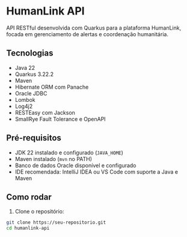 # HumanLink API

API RESTful desenvolvida com Quarkus para a plataforma HumanLink, focada em gerenciamento de alertas e coordenação humanitária.

## Tecnologias

- Java 22
- Quarkus 3.22.2
- Maven
- Hibernate ORM com Panache
- Oracle JDBC
- Lombok
- Log4j2
- RESTEasy com Jackson
- SmallRye Fault Tolerance e OpenAPI

## Pré-requisitos

- JDK 22 instalado e configurado (`JAVA_HOME`)
- Maven instalado (`mvn` no PATH)
- Banco de dados Oracle disponível e configurado
- IDE recomendada: IntelliJ IDEA ou VS Code com suporte a Java e Maven

## Como rodar

1. Clone o repositório:

```bash
git clone https://seu-repositorio.git
cd humanlink-api
